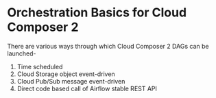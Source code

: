 # Orchestration Basics for Cloud Composer 2

There are various ways through which Cloud Composer 2 DAGs can be launched-
1. Time scheduled
2. Cloud Storage object event-driven
3. Cloud Pub/Sub message event-driven 
4. Direct code based call of Airflow stable REST API

